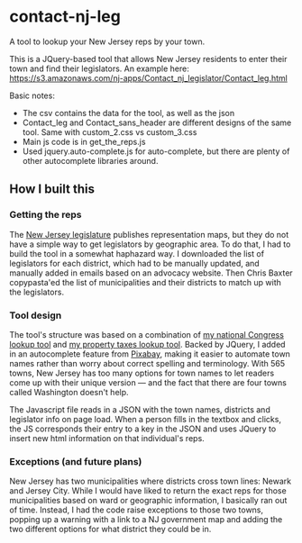 # contact-nj-leg
A tool to lookup your New Jersey reps by your town.

This is a JQuery-based tool that allows New Jersey residents to enter their town and find their legislators. An example here: https://s3.amazonaws.com/nj-apps/Contact_nj_legislator/Contact_leg.html

Basic notes:
- The csv contains the data for the tool, as well as the json
- Contact_leg and Contact_sans_header are different designs of the same tool. Same with custom_2.css vs custom_3.css
- Main js code is in get_the_reps.js
- Used jquery.auto-complete.js for auto-complete, but there are plenty of other autocomplete libraries around. 

## How I built this
### Getting the reps
The [New Jersey legislature](http://www.njleg.state.nj.us/downloads.asp) publishes representation maps, but they do not have a simple way to get legislators by geographic area. To do that, I had to build the tool in a somewhat haphazard way. I downloaded the list of legislators for each district, which had to be manually updated, and manually added in emails based on an advocacy website. Then Chris Baxter copypasta'ed the list of municipalities and their districts to match up with the legislators. 

### Tool design
The tool's structure was based on a combination of [my national Congress lookup tool](http://www.nj.com/opinion/index.ssf/2017/05/are_your_interests_being_served_in_congress_use_this_tool_to_keep_track.html) and [my property taxes lookup tool](http://www.nj.com/data/2017/10/find_out_how_much_youd_save_if_you_had_amazons_mon.html). Backed by JQuery, I added in an autocomplete feature from [Pixabay](https://goodies.pixabay.com/jquery/auto-complete/demo.html), making it easier to automate town names rather than worry about correct spelling and terminology. With 565 towns, New Jersey has too many options for town names to let readers come up with their unique version — and the fact that there are four towns called Washington doesn't help.

The Javascript file reads in a JSON with the town names, districts and legislator info on page load. When a person fills in the textbox and clicks, the JS corresponds their entry to a key in the JSON and uses JQuery to insert new html information on that individual's reps.

### Exceptions (and future plans)
New Jersey has two municipalities where districts cross town lines: Newark and Jersey City. While I would have liked to return the exact reps for those municipalities based on ward or geographic information, I basically ran out of time. Instead, I had the code raise exceptions to those two towns, popping up a warning with a link to a NJ government map and adding the two different options for what district they could be in.
